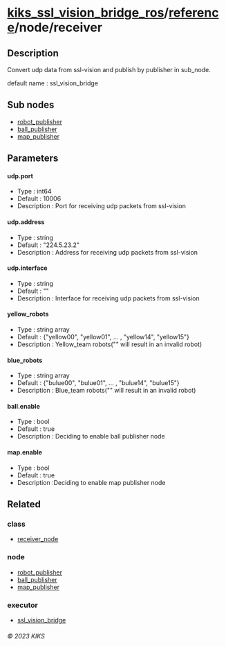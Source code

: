 # [kiks_ssl_vision_bridge_ros](../../../README.md)/[reference](../index.md)/node/receiver

## Description
Convert udp data from ssl-vision and publish by publisher in sub_node.

default name : ssl_vision_bridge

## Sub nodes
- [robot_publisher](robot_publisher.md)
- [ball_publisher](ball_publisher.md)
- [map_publisher](map_publisher.md)

## Parameters

#### udp.port
- Type : int64
- Default : 10006
- Description : Port for receiving udp packets from ssl-vision

#### udp.address
- Type : string
- Default : "224.5.23.2"
- Description : Address for receiving udp packets from ssl-vision

#### udp.interface
- Type : string
- Default : ""
- Description : Interface for receiving udp packets from ssl-vision

#### yellow_robots
- Type : string array
- Default : {"yellow00", "yellow01", ... , "yellow14", "yellow15"}
- Description : Yellow_team robots("" will result in an invalid robot)

#### blue_robots
- Type : string array
- Default : {"bulue00", "bulue01", ... , "bulue14", "bulue15"}
- Description : Blue_team robots("" will result in an invalid robot)

#### ball.enable
- Type : bool
- Default : true
- Description : Deciding to enable ball publisher node

#### map.enable
- Type : bool
- Default : true
- Description :Deciding to enable map publisher node

## Related

### class
- [receiver_node](../class/receiver_node.md)

### node
- [robot_publisher](robot_publisher.md)
- [ball_publisher](ball_publisher.md)
- [map_publisher](map_publisher.md)

### executor
- [ssl_vision_bridge](../executor/ssl_vision_bridge.md)

###### &copy; 2023 KIKS